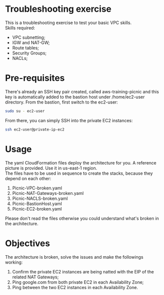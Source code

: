 # Troubleshooting exercise
This is a troubleshooting exercise to test your basic VPC skills.  
Skills required:  
- VPC subnetting;  
- IGW and NAT-GW;  
- Route tables;  
- Security Groups;  
- NACLs;  
  
# Pre-requisites
There's already an SSH key pair created, called aws-training-picnic and this key is automatically 
added to the bastion host under /home/ec2-user directory.
From the bastion, first switch to the ec2-user:
```bash
sudo su - ec2-user
```
From there, you can simply SSH into the private EC2 instances:
```bash
ssh ec2-user@private-ip-ec2
```

# Usage
The yaml CloudFormation files deploy the architecture for you. A reference picture is provided. Use it in us-east-1 region.  
The files have to be used in sequence to create the stacks, because they depend on each other:  
1. Picnic-VPC-broken.yaml
2. Picnic-NAT-Gateways-broken.yaml  
3. Picnic-NACLS-broken.yaml
4. Picnic-BastionHost.yaml  
5. Picnic-EC2-broken.yaml  

Please don't read the files otherwise you could understand what's broken in the architecture. 

# Objectives
The architecture is broken, solve the issues and make the followings working:  
1. Confirm the private EC2 instances are being natted with the EIP of the related NAT Gateways;  
2. Ping google.com from both private EC2 in each Availability Zone;  
3. Ping between the two EC2 instances in each Availability Zone.
